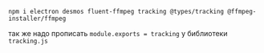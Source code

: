 ```
npm i electron desmos fluent-ffmpeg tracking @types/tracking @ffmpeg-installer/ffmpeg
```
так же надо прописать `module.exports = tracking` у библиотеки `tracking.js`
